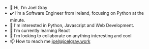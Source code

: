 - 👋 Hi, I’m Joel Gray
- ✔️ I’m a Software Engineer from Ireland, focusing on Python at the minute.
- 👀 I'm interested in Python, Javascript and Web Development.
- 🌱 I’m currently learning React
- 💞️ I’m looking to collaborate on anything interesting and cool
- 📫 How to reach me joel@joelgray.work

<!---
joeltgray/joeltgray is a ✨ special ✨ repository because its `README.md` (this file) appears on your GitHub profile.
You can click the Preview link to take a look at your changes.
--->
